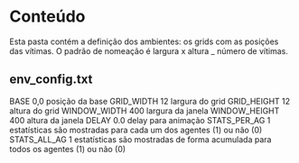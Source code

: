 # Conteúdo

Esta pasta contém a definição dos ambientes: os grids com as posições das vítimas. O padrão de nomeação é largura x altura _ número de vítimas.

## env_config.txt
BASE 0,0               posição da base
GRID_WIDTH 12          largura do grid
GRID_HEIGHT 12         altura do grid
WINDOW_WIDTH 400       largura da janela
WINDOW_HEIGHT 400      altura da janela
DELAY 0.0              delay para animação
STATS_PER_AG 1         estatísticas são mostradas para cada um dos agentes (1) ou não (0)
STATS_ALL_AG 1         estatísticas são mostradas de forma acumulada para todos os agentes (1) ou não (0)


